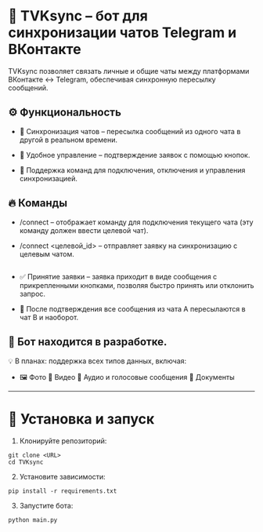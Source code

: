 # 🚀 TVKsync – бот для синхронизации чатов Telegram и ВКонтакте
TVKsync позволяет связать личные и общие чаты между платформами ВКонтакте ↔️ Telegram, обеспечивая синхронную пересылку сообщений.

## ⚙️ Функциональность
- 📩 Синхронизация чатов – пересылка сообщений из одного чата в другой в реальном времени.

- 🔗 Удобное управление – подтверждение заявок с помощью кнопок.

- 🔔 Поддержка команд для подключения, отключения и управления синхронизацией.

## 🔥 Команды
- /connect – отображает команду для подключения текущего чата (эту команду должен ввести целевой чат).

- /connect <целевой_id> – отправляет заявку на синхронизацию с целевым чатом.

##

- ✅ Принятие заявки – заявка приходит в виде сообщения с прикрепленными кнопками, позволяя быстро принять или отклонить запрос.

- 🔁 После подтверждения все сообщения из чата A пересылаются в чат B и наоборот.



🚧 Бот находится в разработке.
---
💡 В планах: поддержка всех типов данных, включая:

- 🖼️ Фото
🎥 Видео
🎵 Аудио и голосовые сообщения
📎 Документы
---

# 🚀 Установка и запуск

1. Клонируйте репозиторий:
```
git clone <URL>
cd TVKsync
```

2. Установите зависимости:
```
pip install -r requirements.txt
```

3. Запустите бота:
```
python main.py
```
